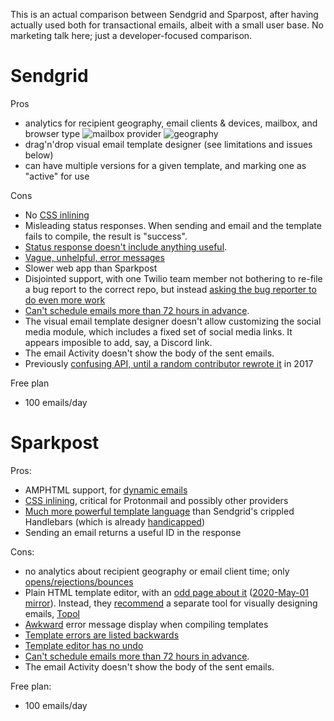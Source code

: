 This is an actual comparison between Sendgrid and Sparpost, after having actually used both for transactional emails, albeit with a small user base. No marketing talk here; just a developer-focused comparison.

# Sendgrid

Pros
+ analytics for recipient geography, email clients & devices, mailbox, and browser type
  ![mailbox provider](https://user-images.githubusercontent.com/33569/80805619-a3926d00-8c0c-11ea-9a1d-8a6b3dcf5e56.png)
  ![geography](https://user-images.githubusercontent.com/33569/80818225-e6613e80-8c26-11ea-9140-6ea3b6284826.png)
+ drag'n'drop visual email template designer (see limitations and issues below)
+ can have multiple versions for a given template, and marking one as "active" for use

Cons
- No [CSS inlining](https://github.com/sendgrid/sendgrid-nodejs/issues/199#issuecomment-621934265)
- Misleading status responses. When sending and email and the template fails to compile, the result is "success".
- [Status response doesn't include anything useful](https://github.com/sendgrid/sendgrid-nodejs/issues/1109).
- [Vague, unhelpful, error messages](https://github.com/sendgrid/docs/issues/5963)
- Slower web app than Sparkpost
- Disjointed support, with one Twilio team member not bothering to re-file a bug report to the correct repo, but instead [asking the bug reporter to do even more work](https://github.com/sendgrid/sendgrid-nodejs/issues/1096#issuecomment-615265177)
- [Can't schedule emails more than 72 hours in advance](https://github.com/sendgrid/sendgrid-nodejs/issues/166#issuecomment-255521853).
- The visual email template designer doesn't allow customizing the social media module, which includes a fixed set of social media links. It appears imposible to add, say, a Discord link.
- The email Activity doesn't show the body of the sent emails.
- Previously [confusing API, until a random contributor rewrote it](https://github.com/sendgrid/sendgrid-nodejs/pull/378#issuecomment-291633854) in 2017

Free plan
- 100 emails/day

# Sparkpost

Pros:
* AMPHTML support, for [dynamic emails](https://amp.dev/about/email/)
* [CSS inlining](https://www.sparkpost.com/blog/automatic-css-inlining-sparkpost/), critical for Protonmail and possibly other providers
* [Much more powerful template language](https://developers.sparkpost.com/api/template-language/) than Sendgrid's crippled Handlebars (which is already [handicapped](https://stackoverflow.com/questions/8853396/logical-operator-in-a-handlebars-js-if-conditional#comment41160929_9405113))
* Sending an email returns a useful ID in the response

Cons:
- no analytics about recipient geography or email client time; only [opens/rejections/bounces](https://www.sparkpost.com/docs/reporting/signals-analytics/)
- Plain HTML template editor, with an [odd page about it](https://www.sparkpost.com/template-editor/) ([2020-May-01 mirror](https://web.archive.org/web/20200501060248/https://www.sparkpost.com/template-editor/)). Instead, they [recommend](https://www.sparkpost.com/blog/topol-html-email-templates/) a separate tool for visually designing emails, [Topol](https://topol.io/)
- [Awkward](https://github.com/SparkPost/developers.sparkpost.com/issues/376) error message display when compiling templates
- [Template errors are listed backwards](https://github.com/SparkPost/developers.sparkpost.com/issues/377)
- [Template editor has no undo](https://github.com/SparkPost/developers.sparkpost.com/issues/378)
- [Can't schedule emails more than 72 hours in advance](https://developers.sparkpost.com/api/transmissions/#transmissions-post-schedule-a-transmission).
- The email Activity doesn't show the body of the sent emails.

Free plan:
- 100 emails/day
